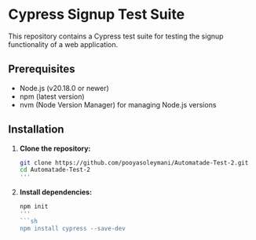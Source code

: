 # Cypress Signup Test Suite

This repository contains a Cypress test suite for testing the signup functionality of a web application.

## Prerequisites

- Node.js (v20.18.0 or newer)
- npm (latest version)
- nvm (Node Version Manager) for managing Node.js versions

## Installation

1. **Clone the repository:**
   ```sh
   git clone https://github.com/pooyasoleymani/Automatade-Test-2.git
   cd Automatade-Test-2
   '''
2. **Install dependencies:**
   ```sh
   npm init
   '''
   ```sh
   npm install cypress --save-dev
   ```





